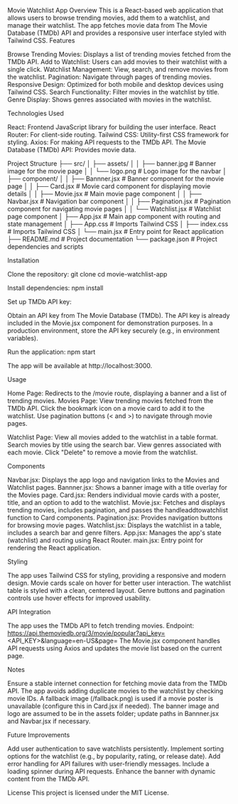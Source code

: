 Movie Watchlist App
Overview
This is a React-based web application that allows users to browse trending movies, add them to a watchlist, and manage their watchlist. The app fetches movie data from The Movie Database (TMDb) API and provides a responsive user interface styled with Tailwind CSS.
Features

Browse Trending Movies: Displays a list of trending movies fetched from the TMDb API.
Add to Watchlist: Users can add movies to their watchlist with a single click.
Watchlist Management: View, search, and remove movies from the watchlist.
Pagination: Navigate through pages of trending movies.
Responsive Design: Optimized for both mobile and desktop devices using Tailwind CSS.
Search Functionality: Filter movies in the watchlist by title.
Genre Display: Shows genres associated with movies in the watchlist.

Technologies Used

React: Frontend JavaScript library for building the user interface.
React Router: For client-side routing.
Tailwind CSS: Utility-first CSS framework for styling.
Axios: For making API requests to the TMDb API.
The Movie Database (TMDb) API: Provides movie data.

Project Structure
├── src/
│   ├── assets/
│   │   ├── banner.jpg        # Banner image for the movie page
│   │   └── logo.png          # Logo image for the navbar
│   ├── component/
│   │   ├── Bannner.jsx       # Banner component for the movie page
│   │   ├── Card.jsx          # Movie card component for displaying movie details
│   │   ├── Movie.jsx         # Main movie page component
│   │   ├── Navbar.jsx        # Navigation bar component
│   │   ├── Pagination.jsx    # Pagination component for navigating movie pages
│   │   └── Watchlist.jsx     # Watchlist page component
│   ├── App.jsx               # Main app component with routing and state management
│   ├── App.css               # Imports Tailwind CSS
│   ├── index.css             # Imports Tailwind CSS
│   └── main.jsx              # Entry point for React application
├── README.md                 # Project documentation
└── package.json              # Project dependencies and scripts

Installation

Clone the repository:
git clone <repository-url>
cd movie-watchlist-app


Install dependencies:
npm install


Set up TMDb API key:

Obtain an API key from The Movie Database (TMDb).
The API key is already included in the Movie.jsx component for demonstration purposes. In a production environment, store the API key securely (e.g., in environment variables).


Run the application:
npm start

The app will be available at http://localhost:3000.


Usage

Home Page: Redirects to the /movie route, displaying a banner and a list of trending movies.
Movies Page:
View trending movies fetched from the TMDb API.
Click the bookmark icon on a movie card to add it to the watchlist.
Use pagination buttons (< and >) to navigate through movie pages.


Watchlist Page:
View all movies added to the watchlist in a table format.
Search movies by title using the search bar.
View genres associated with each movie.
Click "Delete" to remove a movie from the watchlist.



Components

Navbar.jsx: Displays the app logo and navigation links to the Movies and Watchlist pages.
Bannner.jsx: Shows a banner image with a title overlay for the Movies page.
Card.jsx: Renders individual movie cards with a poster, title, and an option to add to the watchlist.
Movie.jsx: Fetches and displays trending movies, includes pagination, and passes the handleaddtowatchlist function to Card components.
Pagination.jsx: Provides navigation buttons for browsing movie pages.
Watchlist.jsx: Displays the watchlist in a table, includes a search bar and genre filters.
App.jsx: Manages the app's state (watchlist) and routing using React Router.
main.jsx: Entry point for rendering the React application.

Styling

The app uses Tailwind CSS for styling, providing a responsive and modern design.
Movie cards scale on hover for better user interaction.
The watchlist table is styled with a clean, centered layout.
Genre buttons and pagination controls use hover effects for improved usability.

API Integration

The app uses the TMDb API to fetch trending movies.
Endpoint: https://api.themoviedb.org/3/movie/popular?api_key=<API_KEY>&language=en-US&page=<PAGE>
The Movie.jsx component handles API requests using Axios and updates the movie list based on the current page.

Notes

Ensure a stable internet connection for fetching movie data from the TMDb API.
The app avoids adding duplicate movies to the watchlist by checking movie IDs.
A fallback image (/fallback.png) is used if a movie poster is unavailable (configure this in Card.jsx if needed).
The banner image and logo are assumed to be in the assets folder; update paths in Bannner.jsx and Navbar.jsx if necessary.

Future Improvements

Add user authentication to save watchlists persistently.
Implement sorting options for the watchlist (e.g., by popularity, rating, or release date).
Add error handling for API failures with user-friendly messages.
Include a loading spinner during API requests.
Enhance the banner with dynamic content from the TMDb API.

License
This project is licensed under the MIT License.
